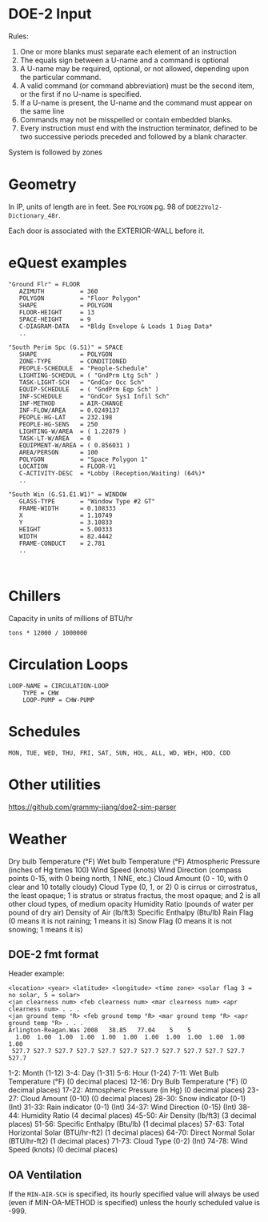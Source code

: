 # DOE-2 Input

Rules:

1. One or more blanks must separate each element of an instruction
2. The equals sign between a U-name and a command is optional
3. A U-name may be required, optional, or not allowed, depending upon the particular command.
4. A valid command (or command abbreviation) must be the second item, or the first if no U-name is specified.
5. If a U-name is present, the U-name and the command must appear on the same line
6. Commands may not be misspelled or contain embedded blanks.
7. Every instruction must end with the instruction terminator, defined to be two successive periods preceded and followed by a blank character.


System is followed by zones


# Geometry

In IP, units of length are in feet. See `POLYGON` pg. 98 of `DOE22Vol2-Dictionary_48r`.

Each door is associated with the EXTERIOR-WALL before it.


# eQuest examples


```
"Ground Flr" = FLOOR
   AZIMUTH          = 360
   POLYGON          = "Floor Polygon"
   SHAPE            = POLYGON
   FLOOR-HEIGHT     = 13
   SPACE-HEIGHT     = 9
   C-DIAGRAM-DATA   = *Bldg Envelope & Loads 1 Diag Data*
   ..

"South Perim Spc (G.S1)" = SPACE
   SHAPE            = POLYGON
   ZONE-TYPE        = CONDITIONED
   PEOPLE-SCHEDULE  = "People-Schedule"
   LIGHTING-SCHEDUL = ( "GndPrm Ltg Sch" )
   TASK-LIGHT-SCH   = "GndCor Occ Sch"
   EQUIP-SCHEDULE   = ( "GndPrm Eqp Sch" )
   INF-SCHEDULE     = "GndCor Sys1 Infil Sch"
   INF-METHOD       = AIR-CHANGE
   INF-FLOW/AREA    = 0.0249137
   PEOPLE-HG-LAT    = 232.198
   PEOPLE-HG-SENS   = 250
   LIGHTING-W/AREA  = ( 1.22879 )
   TASK-LT-W/AREA   = 0
   EQUIPMENT-W/AREA = ( 0.856031 )
   AREA/PERSON      = 100
   POLYGON          = "Space Polygon 1"
   LOCATION         = FLOOR-V1
   C-ACTIVITY-DESC  = *Lobby (Reception/Waiting) (64%)*
   ..

"South Win (G.S1.E1.W1)" = WINDOW
   GLASS-TYPE       = "Window Type #2 GT"
   FRAME-WIDTH      = 0.108333
   X                = 1.10749
   Y                = 3.10833
   HEIGHT           = 5.00333
   WIDTH            = 82.4442
   FRAME-CONDUCT    = 2.781
   ..



```


# Chillers

Capacity in units of millions of BTU/hr
```
tons * 12000 / 1000000
```

# Circulation Loops

```
LOOP-NAME = CIRCULATION-LOOP
    TYPE = CHW
    LOOP-PUMP = CHW-PUMP
```

# Schedules

```
MON, TUE, WED, THU, FRI, SAT, SUN, HOL, ALL, WD, WEH, HDD, CDD
```

# Other utilities

<https://github.com/grammy-jiang/doe2-sim-parser>


# Weather

Dry bulb Temperature (°F)
Wet bulb Temperature (°F)
Atmospheric Pressure (inches of Hg times 100)
Wind Speed (knots)
Wind Direction (compass points 0-15, with 0 being north, 1 NNE, etc.)
Cloud Amount (0 - 10, with 0 clear and 10 totally cloudy)
Cloud Type (0, 1, or 2)
 0 is cirrus or cirrostratus, the least opaque;
 1 is stratus or stratus fractus, the most opaque; and
 2 is all other cloud types, of medium opacity
Humidity Ratio (pounds of water per pound of dry air)
Density of Air (lb/ft3)
Specific Enthalpy (Btu/lb)
Rain Flag (0 means it is not raining; 1 means it is)
Snow Flag (0 means it is not snowing; 1 means it is)


## DOE-2 fmt format

Header example:
```
<location> <year> <latitude> <longitude> <time zone> <solar flag 3 = no solar, 5 = solar>
<jan clearness num> <feb clearness num> <mar clearness num> <apr clearness num> . . .
<jan ground temp °R> <feb ground temp °R> <mar ground temp °R> <apr ground temp °R> . . .
Arlington-Reagan.Was 2008   38.85   77.04    5    5
  1.00  1.00  1.00  1.00  1.00  1.00  1.00  1.00  1.00  1.00  1.00  1.00
 527.7 527.7 527.7 527.7 527.7 527.7 527.7 527.7 527.7 527.7 527.7 527.7
```

1-2: Month (1-12)
3-4: Day (1-31)
5-6: Hour (1-24)
7-11: Wet Bulb Temperature (°F) (0 decimal places)
12-16: Dry Bulb Temperature (°F) (0 decimal places)
17-22: Atmospheric Pressure (in Hg) (0 decimal places)
23-27: Cloud Amount (0-10) (0 decimal places)
28-30: Snow indicator (0-1) (Int)
31-33: Rain indicator (0-1) (Int)
34-37: Wind Direction (0-15) (Int)
38-44: Humidity Ratio (4 decimal places)
45-50: Air Density (lb/ft3) (3 decimal places)
51-56: Specific Enthalpy (Btu/lb) (1 decimal places)
57-63: Total Horizontal Solar (BTU/hr-ft2) (1 decimal places)
64-70: Direct Normal Solar (BTU/hr-ft2) (1 decimal places)
71-73: Cloud Type (0-2) (Int)
74-78: Wind Speed (knots) (0 decimal places)

## OA Ventilation

If the `MIN-AIR-SCH` is specified, its hourly specified value will always be used (even if MIN-OA-METHOD is specified)
unless the hourly scheduled value is -999.

```
